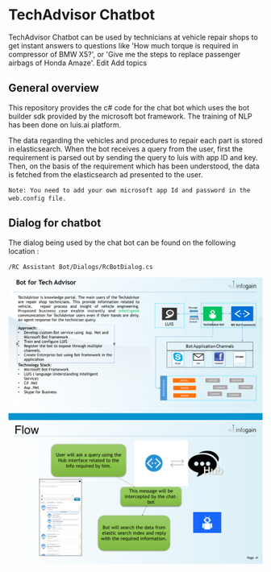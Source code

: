 # TechAdvisor Chatbot

TechAdvisor Chatbot can be used by technicians at vehicle repair shops to get instant answers to questions like 'How much torque is required in compressor of BMW X5?', or 'Give me the steps to replace passenger airbags of Honda Amaze'. Edit
Add topics

## General overview

This repository provides the c# code for the chat bot which uses the bot builder sdk provided by the microsoft bot framework.
The training of NLP has been done on luis.ai platform.

The data regarding the vehicles and procedures to repair each part is stored in elasticsearch. When the bot receives a query from the user, first the requirement is parsed out by sending the query to luis with app ID and key. Then, on the basis of the requirement which has been understood, the data is fetched from the elasticsearch ad presented to the user.

```
Note: You need to add your own microsoft app Id and password in the web.config file.
```
## Dialog for chatbot
The dialog being used by the chat bot can be found on the following location :
```
/RC Assistant Bot/Dialogs/RcBotDialog.cs
```
![alt text](/images/2.png)
![alt text](/images/1.png)
